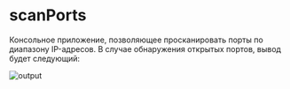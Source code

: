 # scanPorts
Консольное приложение, позволяющее просканировать порты по диапазону IP-адресов.
В случае обнаружения открытых портов, вывод будет следующий:

![output](https://user-images.githubusercontent.com/75761890/174477199-5c9556b4-1a35-464b-9209-fbe0728261c1.png)

